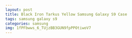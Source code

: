 ```yaml
---
layout: post
title: Black Iron Tarkus Yellow Samsung Galaxy S9 Case
tags: samsung galaxy s9
categories: samsung
img: 1fPFbwws_6_TUjzBB3GUN9fpPPOtiwoV7
---
```

